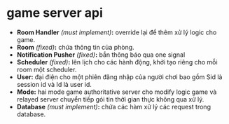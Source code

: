 # game server api

* **Room Handler** _(must implement)_**:** override lại để thêm xử lý logic cho game.
* **Room** _(fixed)_**:** chứa thông tin của phòng.
* **Notification Pusher** _(fixed)_**:** bắn thông báo qua one signal
* **Scheduler** _(fixed)_**:** lên lịch cho các hành động, khởi tạo riêng cho mỗi room một scheduler.
* **User:** đại điện cho một phiên đăng nhập của người chơi bao gồm Sid là session id và Id là user id.
* **Mode:** hai mode game authoritative server cho modify logic game và relayed server chuyển tiếp gói tin thời gian thực không qua xử lý.
* **Database** _(must implement)_**:** chứa các hàm xử lý các request trong database.
